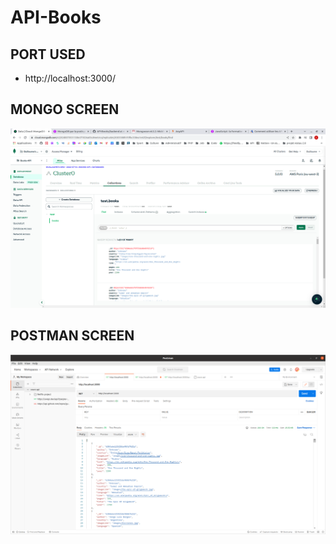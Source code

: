 # API-Books

## PORT USED
- http://localhost:3000/

## MONGO SCREEN
![photoMongo](mongo.png)


## POSTMAN SCREEN
![photoPostman](postman.png)
